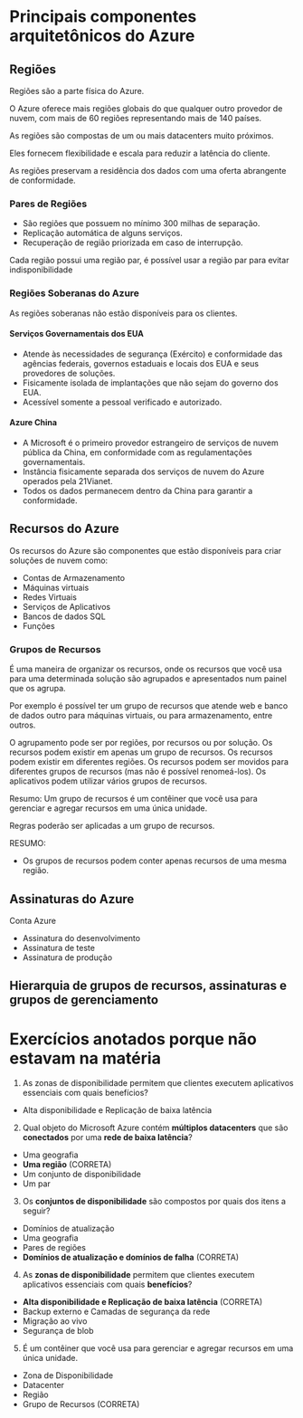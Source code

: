# Principais componentes arquitetônicos do Azure

## Regiões

Regiões são a parte física do Azure.

O Azure oferece mais regiões globais do que qualquer outro provedor de nuvem, com mais de 60 regiões representando mais de 140 países.

As regiões são compostas de um ou mais datacenters muito próximos.

Eles fornecem flexibilidade e escala para reduzir a latência do cliente.

As regiões preservam a residência dos dados com uma oferta abrangente de conformidade.

### Pares de Regiões

- São regiões que possuem no mínimo 300 milhas de separação.
- Replicação automática de alguns serviços.
- Recuperação de região priorizada em caso de interrupção.

Cada região possui uma região par, é possível usar a região par para evitar indisponibilidade

### Regiões Soberanas do Azure

As regiões soberanas não estão disponíveis para os clientes.

#### Serviços Governamentais dos EUA

- Atende às necessidades de segurança (Exército) e conformidade das agências federais, governos estaduais e locais dos EUA e seus provedores de soluções.
- Fisicamente isolada de implantações que não sejam do governo dos EUA.
- Acessível somente a pessoal verificado e autorizado.

#### Azure China

- A Microsoft é o primeiro provedor estrangeiro de serviços de nuvem pública da China, em conformidade com as regulamentações governamentais.
- Instância fisicamente separada dos serviços de nuvem do Azure operados pela 21Vianet.
- Todos os dados permanecem dentro da China para garantir a conformidade.

## Recursos do Azure

Os recursos do Azure são componentes que estão disponíveis para criar soluções de nuvem como:

- Contas de Armazenamento
- Máquinas virtuais
- Redes Virtuais
- Serviços de Aplicativos
- Bancos de dados SQL
- Funções

### Grupos de Recursos

É uma maneira de organizar os recursos, onde os recursos que você usa para uma determinada solução
são agrupados e apresentados num painel que os agrupa.

Por exemplo é possível ter um grupo de recursos que atende web e banco de dados outro para máquinas virtuais, ou para armazenamento, entre outros.

O agrupamento pode ser por regiões, por recursos ou por solução. Os recursos podem existir em apenas um grupo de recursos. Os recursos podem existir em diferentes regiões.
Os recursos podem ser movidos para diferentes grupos de recursos (mas não é possível renomeá-los).
Os aplicativos podem utilizar vários grupos de recursos.

Resumo: Um grupo de recursos é um contêiner que você usa para gerenciar e agregar recursos em uma única unidade.

Regras poderão ser aplicadas a um grupo de recursos.

RESUMO:

- Os grupos de recursos podem conter apenas recursos de uma mesma região.

## Assinaturas do Azure

Conta Azure

- Assinatura do desenvolvimento
- Assinatura de teste
- Assinatura de produção

## Hierarquia de grupos de recursos, assinaturas e grupos de gerenciamento



# Exercícios anotados porque não estavam na matéria

1. As zonas de disponibilidade permitem que clientes executem aplicativos essenciais com quais benefícios?

- Alta disponibilidade e Replicação de baixa latência

2. Qual objeto do Microsoft Azure contém **múltiplos datacenters** que são **conectados** por uma **rede de baixa latência**?

- Uma geografia
- **Uma região** (CORRETA)
- Um conjunto de disponibilidade
- Um par

3. Os **conjuntos de disponibilidade** são compostos por quais dos itens a seguir?

- Domínios de atualização
- Uma geografia
- Pares de regiões
- **Domínios de atualização e domínios de falha** (CORRETA)

4. As **zonas de disponibilidade** permitem que clientes executem aplicativos essenciais com quais **benefícios**?

- **Alta disponibilidade e Replicação de baixa latência** (CORRETA)
- Backup externo e Camadas de segurança da rede
- Migração ao vivo
- Segurança de blob

5. É um contêiner que você usa para gerenciar e agregar recursos em uma única unidade. ​

- Zona de Disponibilidade
- Datacenter
- Região
- Grupo de Recursos (CORRETA)
